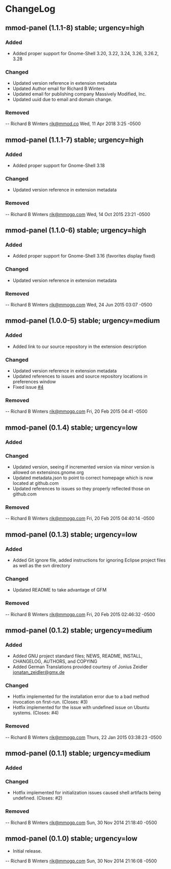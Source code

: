 # ChangeLog

## mmod-panel (1.1.1-8) stable; urgency=high

### Added

* Added proper support for Gnome-Shell 3.20, 3.22, 3.24, 3.26, 3.26.2, 3.28

### Changed

* Updated version reference in extension metadata
* Updated Author email for Richard B Winters
* Updated email for publishing company Massively Modified, Inc.
* Updated uuid due to email and domain change.

### Removed

-- Richard B Winters <rik@mmod.co> Wed, 11 Apr 2018 3:25 -0500

## mmod-panel (1.1.1-7) stable; urgency=high

### Added

* Added proper support for Gnome-Shell 3.18

### Changed

* Updated version reference in extension metadata

### Removed

-- Richard B Winters <rik@mmogp.com> Wed, 14 Oct 2015 23:21 -0500

## mmod-panel (1.1.0-6) stable; urgency=high

### Added

* Added proper support for Gnome-Shell 3.16 (favorites display fixed)

### Changed

* Updated version reference in extension metadata

### Removed

-- Richard B Winters <rik@mmogp.com> Wed, 24 Jun 2015 03:07 -0500

## mmod-panel (1.0.0-5) stable; urgency=medium

### Added

* Added link to our source repository in the extension description

### Changed

* Updated version reference in extension metadata
* Updated references to issues and source repository locations in preferences window
* Fixed issue [#4](https://code.mmogp.com/mmod/mmod-panel/issues/4)

### Removed

-- Richard B Winters <rik@mmogp.com> Fri, 20 Feb 2015 04:41 -0500

## mmod-panel (0.1.4) stable; urgency=low

### Added

### Changed

* Updated version, seeing if incremented version via minor version is allowed on extensinos.gnome.org
* Updated metadata.json to point to correct homepage which is now located at github.com
* Updated references to issues so they properly reflected those on github.com

### Removed

-- Richard B Winters <rik@mmogp.com>  Fri, 20 Feb 2015 04:40:14 -0500

## mmod-panel (0.1.3) stable; urgency=low

### Added

* Added Git ignore file, added instructions for ignoring Eclipse project files as well as the svn directory

### Changed

* Updated README to take advantage of GFM

### Removed

-- Richard B Winters <rik@mmogp.com>  Fri, 20 Feb 2015 02:46:32 -0500

## mmod-panel (0.1.2) stable; urgency=medium

### Added

* Added GNU project standard files; NEWS, README, INSTALL, CHANGELOG, AUTHORS, and COPYING
* Added German Translations provided courtesy of Jonius Zeidler <jonatan_zeidler@gmx.de>

### Changed

* Hotfix implemented for the installation error due to a bad method invocation on first-run. (Closes: #3)
* Hotfix implemented for the issue with undefined issue on Ubuntu systems. (Closes: #4)

### Removed

-- Richard B Winters <rik@mmogp.com>  Thurs, 22 Jan 2015 03:38:23 -0500

## mmod-panel (0.1.1) stable; urgency=medium

### Added

### Changed

* Hotfix implemented for initialization issues caused shell artifacts being undefined. (Closes: #2)

### Removed

-- Richard B Winters <rik@mmogp.com>  Sun, 30 Nov 2014 21:18:40 -0500

## mmod-panel (0.1.0) stable; urgency=low

* Initial release.

-- Richard B Winters <rik@mmogp.com>  Sun, 30 Nov 2014 21:16:08 -0500
